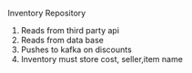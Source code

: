 Inventory Repository
1. Reads from third party api
2. Reads from data base
3. Pushes to kafka on discounts
4. Inventory must store cost, seller,item name